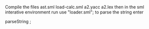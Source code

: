 Compile the files ast.sml
		load-calc.sml
		a2.yacc
		a2.lex
then in the sml interative environment run
use "loader.sml";
 to parse the string enter
 
 parseString <inputstring>;
